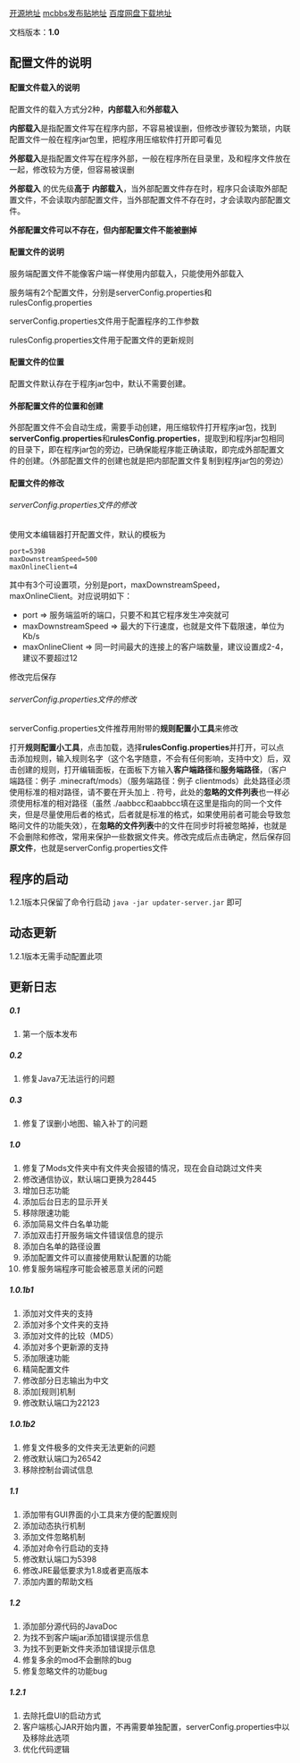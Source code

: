 [开源地址](https://github.com/innc11/updater-server)
[mcbbs发布贴地址](http://www.mcbbs.net/forum.php?mod=viewthread&tid=711833)
[百度网盘下载地址](https://pan.baidu.com/s/1d3TtyY)

文档版本：**1.0**

## 配置文件的说明

#### 配置文件载入的说明

配置文件的载入方式分2种，**内部载入**和**外部载入**

**内部载入**是指配置文件写在程序内部，不容易被误删，但修改步骤较为繁琐，内联配置文件一般在程序jar包里，把程序用压缩软件打开即可看见

**外部载入**是指配置文件写在程序外部，一般在程序所在目录里，及和程序文件放在一起，修改较为方便，但容易被误删

**外部载入** 的优先级**高于** **内部载入**，当外部配置文件存在时，程序只会读取外部配置文件，不会读取内部配置文件，当外部配置文件不存在时，才会读取内部配置文件。

**外部配置文件可以不存在，但内部配置文件不能被删掉**

#### 配置文件的说明

服务端配置文件不能像客户端一样使用内部载入，只能使用外部载入

服务端有2个配置文件，分别是serverConfig.properties和rulesConfig.properties

serverConfig.properties文件用于配置程序的工作参数

rulesConfig.properties文件用于配置文件的更新规则

#### 配置文件的位置

配置文件默认存在于程序jar包中，默认不需要创建。

#### 外部配置文件的位置和创建

外部配置文件不会自动生成，需要手动创建，用压缩软件打开程序jar包，找到**serverConfig.properties**和**rulesConfig.properties**，提取到和程序jar包相同的目录下，即在程序jar包的旁边，已确保能程序能正确读取，即完成外部配置文件的创建。（外部配置文件的创建也就是把内部配置文件复制到程序jar包的旁边）

#### 配置文件的修改

###### serverConfig.properties文件的修改

使用文本编辑器打开配置文件，默认的模板为

```
port=5398
maxDownstreamSpeed=500
maxOnlineClient=4
```

其中有3个可设置项，分别是port，maxDownstreamSpeed，maxOnlineClient。对应说明如下：
* port => 服务端监听的端口，只要不和其它程序发生冲突就可
* maxDownstreamSpeed => 最大的下行速度，也就是文件下载限速，单位为Kb/s
* maxOnlineClient => 同一时间最大的连接上的客户端数量，建议设置成2-4，建议不要超过12

修改完后保存

###### serverConfig.properties文件的修改

serverConfig.properties文件推荐用附带的**规则配置小工具**来修改

打开**规则配置小工具**，点击加载，选择**rulesConfig.properties**并打开，可以点击添加规则，输入规则名字（这个名字随意，不会有任何影响，支持中文）后，双击创建的规则，打开编辑面板，在面板下方输入**客户端路径**和**服务端路径**，（客户端路径：例子 .minecraft/mods）（服务端路径：例子 clientmods）此处路径必须使用标准的相对路径，请不要在开头加上  . 符号，此处的**忽略的文件列表**也一样必须使用标准的相对路径（虽然 ./aabbcc和aabbcc填在这里是指向的同一个文件夹，但是尽量使用后者的格式，后者就是标准的格式，如果使用前者可能会导致忽略问文件的功能失效），在**忽略的文件列表**中的文件在同步时将被忽略掉，也就是不会删除和修改，常用来保护一些数据文件夹。修改完成后点击确定，然后保存回**原文件**，也就是serverConfig.properties文件

## 程序的启动

1.2.1版本只保留了命令行启动 ```java -jar updater-server.jar``` 即可

## 动态更新

1.2.1版本无需手动配置此项

## 更新日志

##### 0.1
1. 第一个版本发布

##### 0.2
1. 修复Java7无法运行的问题

##### 0.3
1. 修复了误删小地图、输入补丁的问题

##### 1.0
1. 修复了Mods文件夹中有文件夹会报错的情况，现在会自动跳过文件夹
2. 修改通信协议，默认端口更换为28445
3. 增加日志功能
4. 添加后台日志的显示开关
5. 移除限速功能
6. 添加简易文件白名单功能
7. 添加双击打开服务端文件错误信息的提示
8. 添加白名单的路径设置
9. 添加配置文件可以直接使用默认配置的功能
10. 修复服务端程序可能会被恶意关闭的问题

##### 1.0.1b1
1. 添加对文件夹的支持
2. 添加对多个文件夹的支持
3. 添加对文件的比较（MD5）
4. 添加对多个更新源的支持
5. 添加限速功能
6. 精简配置文件
7. 修改部分日志输出为中文
8. 添加[规则]机制
9. 修改默认端口为22123

##### 1.0.1b2
1. 修复文件极多的文件夹无法更新的问题
2. 修改默认端口为26542
3. 移除控制台调试信息

##### 1.1
1. 添加带有GUI界面的小工具来方便的配置规则
2. 添加动态执行机制
3. 添加文件忽略机制
4. 添加对命令行启动的支持
5. 修改默认端口为5398
6. 修改JRE最低要求为1.8或者更高版本
7. 添加内置的帮助文档

##### 1.2
1. 添加部分源代码的JavaDoc
2. 为找不到客户端jar添加错误提示信息
3. 为找不到更新文件夹添加错误提示信息
4. 修复多余的mod不会删除的bug
5. 修复忽略文件的功能bug

##### 1.2.1
1. 去除托盘UI的启动方式
2. 客户端核心JAR开始内置，不再需要单独配置，serverConfig.properties中以及移除此选项
3. 优化代码逻辑